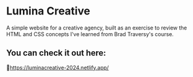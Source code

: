 # Lumina Creative

A simple website for a creative agency, built as an exercise to review the HTML and CSS concepts I've learned from Brad Traversy's course.

## You can check it out here:

🔗https://luminacreative-2024.netlify.app/
